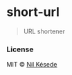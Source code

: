 # short-url
> URL shortener

### License
MIT &copy; [Nil Késede](https://nilkesede.mit-license.org/)
